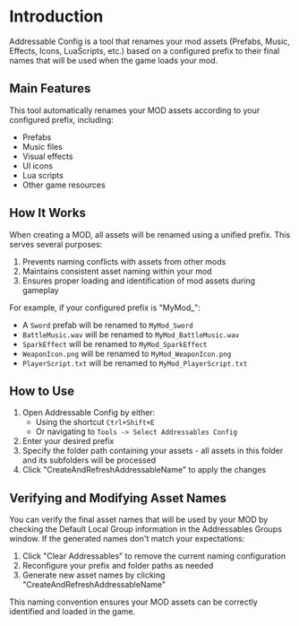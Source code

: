 # Introduction

Addressable Config is a tool that renames your mod assets (Prefabs, Music, Effects, Icons, LuaScripts, etc.) based on a configured prefix to their final names that will be used when the game loads your mod.

## Main Features

This tool automatically renames your MOD assets according to your configured prefix, including:

- Prefabs
- Music files
- Visual effects
- UI icons
- Lua scripts 
- Other game resources


## <span id="filename"> How It Works </span>

When creating a MOD, all assets will be renamed using a unified prefix. This serves several purposes:

1. Prevents naming conflicts with assets from other mods
2. Maintains consistent asset naming within your mod
3. Ensures proper loading and identification of mod assets during gameplay

For example, if your configured prefix is "MyMod_":
- A `Sword` prefab will be renamed to `MyMod_Sword`
- `BattleMusic.wav` will be renamed to `MyMod_BattleMusic.wav`
- `SparkEffect` will be renamed to `MyMod_SparkEffect`
- `WeaponIcon.png` will be renamed to `MyMod_WeaponIcon.png`
- `PlayerScript.txt` will be renamed to `MyMod_PlayerScript.txt`

## How to Use

1. Open Addressable Config by either:
   - Using the shortcut `Ctrl+Shift+E`
   - Or navigating to `Tools -> Select Addressables Config`
2. Enter your desired prefix
3. Specify the folder path containing your assets - all assets in this folder and its subfolders will be processed
4. Click "CreateAndRefreshAddressableName" to apply the changes

## Verifying and Modifying Asset Names

You can verify the final asset names that will be used by your MOD by checking the Default Local Group information in the Addressables Groups window. If the generated names don't match your expectations:

1. Click "Clear Addressables" to remove the current naming configuration
2. Reconfigure your prefix and folder paths as needed
3. Generate new asset names by clicking "CreateAndRefreshAddressableName"

This naming convention ensures your MOD assets can be correctly identified and loaded in the game.




